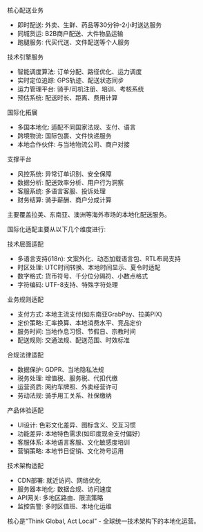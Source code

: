 

核心配送业务

  - 即时配送: 外卖、生鲜、药品等30分钟-2小时送达服务
  - 同城货运: B2B商户配送、大件物品运输
  - 跑腿服务: 代买代送、文件配送等个人服务

  技术引擎服务

  - 智能调度算法: 订单分配、路径优化、运力调度
  - 实时定位追踪: GPS轨迹、配送状态同步
  - 运力管理平台: 骑手/司机注册、培训、考核系统
  - 预估系统: 配送时长、距离、费用计算

  国际化拓展

  - 多国本地化: 适配不同国家法规、支付、语言
  - 跨境物流: 国际包裹、文件快递服务
  - 本地合作伙伴: 与当地物流公司、商户对接

  支撑平台

  - 风控系统: 异常订单识别、安全保障
  - 数据分析: 配送效率分析、用户行为洞察
  - 客服系统: 多语言客服、投诉处理
  - 财务结算: 骑手薪酬、商户分成计算

  主要覆盖拉美、东南亚、澳洲等海外市场的本地化配送服务。


国际化适配主要从以下几个维度进行:

  技术层面适配

  - 多语言支持(i18n): 文案外化、动态加载语言包、RTL布局支持
  - 时区处理: UTC时间转换、本地时间显示、夏令时适配
  - 数字格式: 货币符号、千分位分隔符、小数点格式
  - 字符编码: UTF-8支持、特殊字符处理

  业务规则适配

  - 支付方式: 本地主流支付(如东南亚GrabPay、拉美PIX)
  - 定价策略: 汇率换算、本地消费水平、竞品定价
  - 服务时间: 当地作息习惯、节假日、宗教时间
  - 配送规则: 交通法规、配送范围、时效标准

  合规法律适配

  - 数据保护: GDPR、当地隐私法规
  - 税务处理: 增值税、服务税、代扣代缴
  - 运营资质: 网约车牌照、外卖经营许可
  - 劳动法规: 骑手用工关系、社保缴纳

  产品体验适配

  - UI设计: 色彩文化差异、图标含义、交互习惯
  - 功能差异: 本地特色需求(如印度现金支付偏好)
  - 客服体系: 本地语言客服、文化敏感度培训
  - 营销策略: 本地节日促销、文化符号运用

  技术架构适配

  - CDN部署: 就近访问、网络优化
  - 服务器本地化: 数据合规、访问速度
  - API网关: 多地区路由、限流策略
  - 监控告警: 多时区值班、本地化运维

  核心是"Think Global, Act Local" - 全球统一技术架构下的本地化运营。

